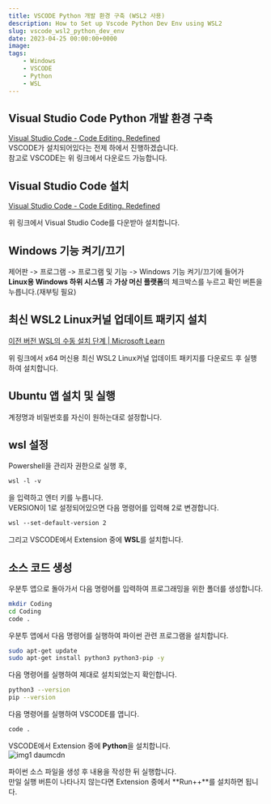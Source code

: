 ```yaml
---
title: VSCODE Python 개발 환경 구축 (WSL2 사용)
description: How to Set up Vscode Python Dev Env using WSL2
slug: vscode_wsl2_python_dev_env
date: 2023-04-25 00:00:00+0000
image: 
tags:
    - Windows
    - VSCODE
    - Python
    - WSL
---
```

## **Visual Studio Code Python 개발 환경 구축**

[Visual Studio Code - Code Editing. Redefined](https://code.visualstudio.com/)  
VSCODE가 설치되어있다는 전제 하에서 진행하겠습니다.  
참고로 VSCODE는 위 링크에서 다운로드 가능합니다.

## Visual Studio Code 설치

[Visual Studio Code - Code Editing. Redefined](https://code.visualstudio.com/)

위 링크에서 Visual Studio Code를 다운받아 설치합니다.

## Windows 기능 켜기/끄기

 제어판 -> 프로그램 -> 프로그램 및 기능 -> Windows 기능 켜기/끄기에 들어가 **Linux용 Windows 하위 시스템** 과 **가상 머신 플랫폼**의 체크박스를 누르고 확인 버튼을 누릅니다.(재부팅 필요)


## 최신 WSL2 Linux커널 업데이트 패키지 설치

[이전 버전 WSL의 수동 설치 단계 | Microsoft Learn](https://learn.microsoft.com/ko-kr/windows/wsl/install-manual)

위 링크에서 x64 머신용 최신 WSL2 Linux커널 업데이트 패키지를 다운로드 후 실행하여 설치합니다.


## Ubuntu 앱 설치 및 실행

계정명과 비밀번호를 자신이 원하는대로 설정합니다.


## wsl 설정

Powershell을 관리자 권한으로 실행 후,  

```bash
wsl -l -v
```
을 입력하고 엔터 키를 누릅니다.  
VERSION이 1로 설정되어있으면 다음 명령어를 입력해 2로 변경합니다.  

```bash
wsl --set-default-version 2
```

그리고 VSCODE에서 Extension 중에 **WSL**를 설치합니다.  
  

## 소스 코드 생성

우분투 앱으로 돌아가서 다음 명령어를 입력하여 프로그래밍을 위한 폴더를 생성합니다.

```bash
mkdir Coding
cd Coding
code .
```
  
우분투 앱에서 다음 명령어를 실행하여 파이썬 관련 프로그램을 설치합니다.
  
```bash
sudo apt-get update
sudo apt-get install python3 python3-pip -y
```
  
  
다음 명령어를 실행하여 제대로 설치되었는지 확인합니다.
  
```bash
python3 --version
pip --version
```
  
다음 명령어를 실행하여 VSCODE를 엽니다.
  
```bash
code .
```
  
VSCODE에서 Extension 중에 **Python**을 설치합니다.  
![img1 daumcdn](https://github.com/bluelockr/bluelockr.github.io/assets/144516077/80dff14a-29b3-477a-a200-efdc35478b18)
  
파이썬 소스 파일을 생성 후 내용을 작성한 뒤 실행합니다.  
만일 실행 버튼이 나타나지 않는다면 Extension 중에서 **Run++**를 설치하면 됩니다.